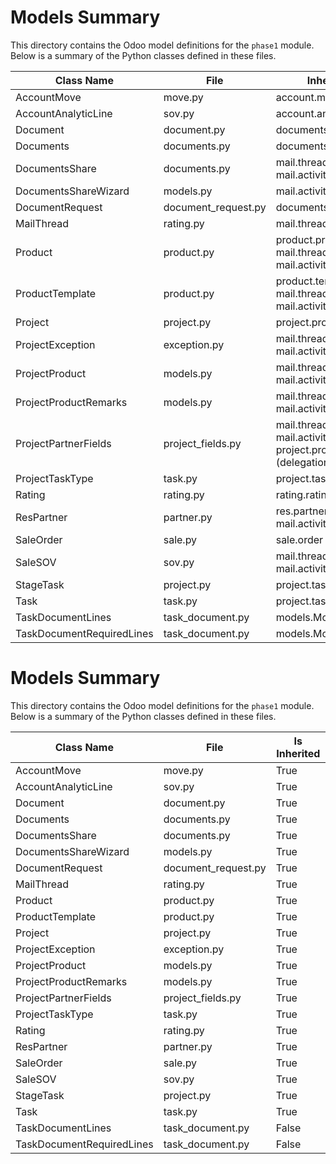 # Models Summary

This directory contains the Odoo model definitions for the `phase1` module. Below is a summary of the Python classes defined in these files.

| Class Name | File | Inherits From |
|---|---|---|
| AccountMove | move.py | account.move |
| AccountAnalyticLine | sov.py | account.analytic.line |
| Document | document.py | documents.document |
| Documents | documents.py | documents.document |
| DocumentsShare | documents.py | mail.thread, mail.activity.mixin |
| DocumentsShareWizard | models.py | mail.activity.mixin |
| DocumentRequest | document_request.py | documents.request_wizard |
| MailThread | rating.py | mail.thread |
| Product | product.py | product.product, mail.thread, mail.activity.mixin |
| ProductTemplate | product.py | product.template, mail.thread, mail.activity.mixin |
| Project | project.py | project.project |
| ProjectException | exception.py | mail.thread, mail.activity.mixin |
| ProjectProduct | models.py | mail.thread, mail.activity.mixin |
| ProjectProductRemarks | models.py | mail.thread, mail.activity.mixin |
| ProjectPartnerFields | project_fields.py | mail.thread, mail.activity.mixin, project.project (delegation) |
| ProjectTaskType | task.py | project.task.type |
| Rating | rating.py | rating.rating |
| ResPartner | partner.py | res.partner, mail.thread, mail.activity.mixin |
| SaleOrder | sale.py | sale.order |
| SaleSOV | sov.py | mail.thread, mail.activity.mixin |
| StageTask | project.py | project.task.type |
| Task | task.py | project.task |
| TaskDocumentLines | task_document.py | models.Model |
| TaskDocumentRequiredLines | task_document.py | models.Model | 

# Models Summary

This directory contains the Odoo model definitions for the `phase1` module. Below is a summary of the Python classes defined in these files.

| Class Name | File | Is Inherited |
|---|---|---|
| AccountMove | move.py | True |
| AccountAnalyticLine | sov.py | True |
| Document | document.py | True |
| Documents | documents.py | True |
| DocumentsShare | documents.py | True |
| DocumentsShareWizard | models.py | True |
| DocumentRequest | document_request.py | True |
| MailThread | rating.py | True |
| Product | product.py | True |
| ProductTemplate | product.py | True |
| Project | project.py | True |
| ProjectException | exception.py | True |
| ProjectProduct | models.py | True |
| ProjectProductRemarks | models.py | True |
| ProjectPartnerFields | project_fields.py | True |
| ProjectTaskType | task.py | True |
| Rating | rating.py | True |
| ResPartner | partner.py | True |
| SaleOrder | sale.py | True |
| SaleSOV | sov.py | True |
| StageTask | project.py | True |
| Task | task.py | True |
| TaskDocumentLines | task_document.py | False |
| TaskDocumentRequiredLines | task_document.py | False | 

